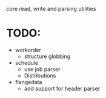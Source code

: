 <!-- cSpell:disable -->

core read, write and parsing utilities

# TODO:

- workorder
  - structure globbing
- schedule
  - use job parser
  - Distributions
- flangedata
  - add support for header parser

<!-- cSpell:enable -->
